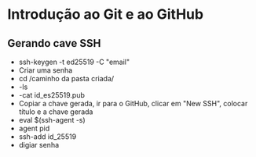 # Introdução ao Git e ao GitHub

## Gerando cave SSH

- ssh-keygen -t ed25519 -C "email"
- Criar uma senha
- cd /caminho da pasta criada/
- -ls
- -cat id_es25519.pub
- Copiar a chave gerada, ir para o GitHub, clicar em "New SSH", colocar título e a chave gerada
- eval $(ssh-agent -s)
- agent pid
- ssh-add id_25519
- digiar senha
